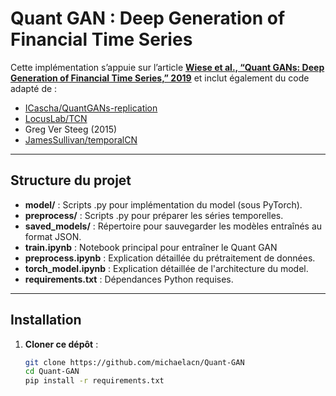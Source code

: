 # Quant GAN : Deep Generation of Financial Time Series

Cette implémentation s’appuie sur l’article **[Wiese et al., “Quant GANs: Deep Generation of Financial Time Series,” 2019](https://arxiv.org/abs/1907.06673)** et inclut également du code adapté de :  
- [ICascha/QuantGANs-replication](https://github.com/ICascha/QuantGANs-replication)  
- [LocusLab/TCN](https://github.com/locuslab/TCN)  
- Greg Ver Steeg (2015)
- [JamesSullivan/temporalCN](https://github.com/JamesSullivan/temporalCN/tree/main)

---

## Structure du projet


- **model/** : Scripts .py pour implémentation du model (sous PyTorch).  
- **preprocess/** : Scripts .py pour préparer les séries temporelles.  
- **saved_models/** : Répertoire pour sauvegarder les modèles entraînés au format JSON.  
- **train.ipynb** : Notebook principal pour entraîner le Quant GAN
- **preprocess.ipynb** : Explication détaillée du prétraitement de données.  
- **torch_model.ipynb** : Explication détaillée de l'architecture du model.  
- **requirements.txt** : Dépendances Python requises.

---

## Installation

1. **Cloner ce dépôt** :  
   ```bash
   git clone https://github.com/michaelacn/Quant-GAN
   cd Quant-GAN
   pip install -r requirements.txt
   ```
